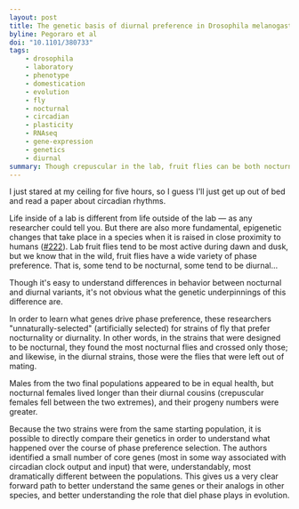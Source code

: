 ```yaml
---
layout: post
title: The genetic basis of diurnal preference in Drosophila melanogaster
byline: Pegoraro et al
doi: "10.1101/380733"
tags:
    - drosophila
    - laboratory
    - phenotype
    - domestication
    - evolution
    - fly
    - nocturnal
    - circadian
    - plasticity
    - RNAseq
    - gene-expression
    - genetics
    - diurnal
summary: Though crepuscular in the lab, fruit flies can be both nocturnal or diurnal, and by selecting for one or the other artificially, we can identify the genes responsible for phase preference changes.
---
```


I just stared at my ceiling for five hours, so I guess I'll just get up out of bed and read a paper about circadian rhythms.

Life inside of a lab is different from life outside of the lab — as any researcher could tell you. But there are also more fundamental, epigenetic changes that take place in a species when it is raised in close proximity to humans ([#222](http://blog.jordan.matelsky.com/365papers/222)). Lab fruit flies tend to be most active during dawn and dusk, but we know that in the wild, fruit flies have a wide variety of phase preference. That is, some tend to be nocturnal, some tend to be diurnal...

Though it's easy to understand differences in behavior between nocturnal and diurnal variants, it's not obvious what the genetic underpinnings of this difference are.

In order to learn what genes drive phase preference, these researchers "unnaturally-selected" (artificially selected) for strains of fly that prefer nocturnality or diurnality. In other words, in the strains that were designed to be nocturnal, they found the most nocturnal flies and crossed only those; and likewise, in the diurnal strains, those were the flies that were left out of mating.

Males from the two final populations appeared to be in equal health, but nocturnal females lived longer than their diurnal cousins (crepuscular females fell between the two extremes), and their progeny numbers were greater.

Because the two strains were from the same starting population, it is possible to directly compare their genetics in order to understand what happened over the course of phase preference selection. The authors identified a small number of core genes (most in some way associated with circadian clock output and input) that were, understandably, most dramatically different between the populations. This gives us a very clear forward path to better understand the same genes or their analogs in other species, and better understanding the role that diel phase plays in evolution.
